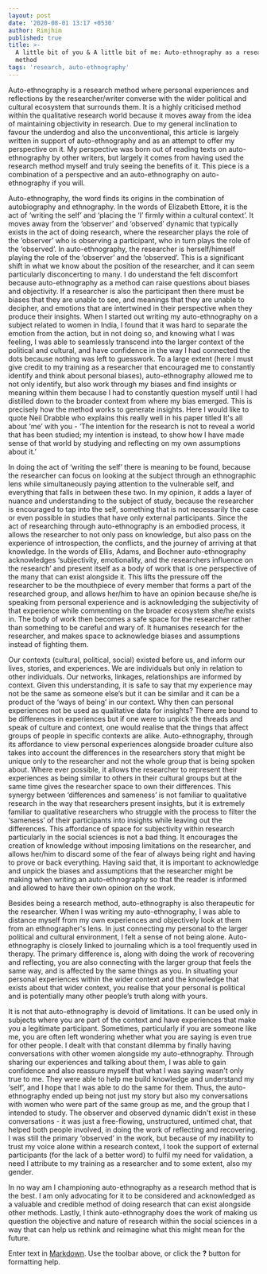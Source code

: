 ```yaml
---
layout: post
date: '2020-08-01 13:17 +0530'
author: Rimjhim
published: true
title: >-
  A little bit of you & A little bit of me: Auto-ethnography as a research
  method
tags: 'research, auto-ethnography'
---
```

Auto-ethnography is a research method where personal experiences and reflections by the researcher/writer converse with the wider political and cultural ecosystem that surrounds them. It is a highly criticised method within the qualitative research world because it moves away from the idea of maintaining objectivity in research. Due to my general inclination to favour the underdog and also the unconventional, this article is largely written in support of auto-ethnography and as an attempt to offer my perspective on it. My perspective was born out of reading texts on auto-ethnography by other writers, but largely it comes from having used the research method myself and truly seeing the benefits of it. This piece is a combination of a perspective and an auto-ethnography on auto-ethnography if you will. 

Auto-ethnography, the word finds its origins in the combination of autobiography and ethnography. In the words of Elizabeth Ettore, it is the act of ‘writing the self’ and ‘placing the ‘I’ firmly within a cultural context’. It moves away from the ‘observer’ and ‘observed’ dynamic that typically exists in the act of doing research, where the researcher plays the role of the ‘observer’ who is observing a participant, who in turn plays the role of the ‘observed’. In auto-ethnography, the researcher is herself/himself playing the role of the ‘observer’ and the ‘observed’. This is a significant shift in what we know about the position of the researcher, and it can seem particularly disconcerting to many. I do understand the felt discomfort because auto-ethnography as a method can raise questions about biases and objectivity. If a researcher is also the participant then there must be biases that they are unable to see, and meanings that they are unable to decipher, and emotions that are intertwined in their perspective when they produce their insights. When I started out writing my auto-ethnography on a subject related to women in India, I found that it was hard to separate the emotion from the action, but in not doing so, and knowing what I was feeling, I was able to seamlessly transcend into the larger context of the political and cultural, and have confidence in the way I had connected the dots because nothing was left to guesswork. To a large extent (here I must give credit to my training as a researcher that encouraged me to constantly identify and think about personal biases), auto-ethnography allowed me to not only identify, but also work through my biases and find insights or meaning within them because I had to constantly question myself until I had distilled down to the broader context from where my bias emerged. This is precisely how the method works to generate insights. Here I would like to quote Neil Drabble who explains this really well in his paper titled It's all about ‘me’ with you - ‘The intention for the research is not to reveal a world that has been studied; my intention is instead, to show how I have made sense of that world by studying and reflecting on my own assumptions about it.’ 

In doing the act of ‘writing the self’ there is meaning to be found, because the researcher can focus on looking at the subject through an ethnographic lens while simultaneously paying attention to the vulnerable self, and everything that falls in between these two. In my opinion, it adds a layer of nuance and understanding to the subject of study, because the researcher is encouraged to tap into the self, something that is not necessarily the case or even possible in studies that have only external participants. Since the act of researching through auto-ethnography is an embodied process, it allows the researcher to not only pass on knowledge, but also pass on the experience of introspection, the conflicts, and the journey of arriving at that knowledge. In the words of Ellis, Adams, and Bochner auto-ethnography acknowledges ‘subjectivity, emotionality, and the researchers influence on the research’ and present itself as a body of work that is one perspective of the many that can exist alongside it. This lifts the pressure off the researcher to be the mouthpiece of every member that forms a part of the researched group, and allows her/him to have an opinion because she/he is speaking from personal experience and is acknowledging the subjectivity of that experience while commenting on the broader ecosystem she/he exists in. The body of work then becomes a safe space for the researcher rather than something to be careful and wary of. It humanises research for the researcher, and makes space to acknowledge biases and assumptions instead of fighting them.

Our contexts (cultural, political, social) existed before us, and inform our lives, stories, and experiences. We are individuals but only in relation to other individuals. Our networks, linkages, relationships are informed by context. Given this understanding, it is safe to say that my experience may not be the same as someone else’s but it can be similar and it can be a product of the ‘ways of being’ in our context. Why then can personal experiences not be used as qualitative data for insights? There are bound to be differences in experiences but if one were to unpick the threads and speak of culture and context, one would realise that the things that affect groups of people in specific contexts are alike. Auto-ethnography, through its affordance to view personal experiences alongside broader culture also takes into account the differences in the researchers story that might be unique only to the researcher and not the whole group that is being spoken about. Where ever possible, it allows the researcher to represent their experiences as being similar to others in their cultural groups but at the same time gives the researcher space to own their differences. This synergy between ‘differences and sameness’ is not familiar to qualitative research in the way that researchers present insights, but it is extremely familiar to qualitative researchers who struggle with the process to filter the ‘sameness’ of their participants into insights while leaving out the differences. This affordance of space for subjectivity within research particularly in the social sciences is not a bad thing. It encourages the creation of knowledge without imposing limitations on the researcher, and allows her/him to discard some of the fear of always being right and having to prove or back everything. Having said that, it is important to acknowledge and unpick the biases and assumptions that the researcher might be making when writing an auto-ethnography so that the reader is informed and allowed to have their own opinion on the work. 

Besides being a research method, auto-ethnography is also therapeutic for the researcher. When I was writing my auto-ethnography, I was able to distance myself from my own experiences and objectively look at them from an ethnographer's lens. In just connecting my personal to the larger political and cultural environment, I felt a sense of not being alone. Auto-ethnography is closely linked to journaling which is a tool frequently used in therapy. The primary difference is, along with doing the work of recovering and reflecting, you are also connecting with the larger group that feels the same way, and is affected by the same things as you. In situating your personal experiences within the wider context and the knowledge that exists about that wider context, you realise that your personal is political and is potentially many other people’s truth along with yours. 

It is not that auto-ethnography is devoid of limitations. It can be used only in subjects where you are part of the context and have experiences that make you a legitimate participant. Sometimes, particularly if you are someone like me, you are often left wondering whether what you are saying is even true for other people. I dealt with that constant dilemma by finally having conversations with other women alongside my auto-ethnography. Through sharing our experiences and talking about them, I was able to gain confidence and also reassure myself that what I was saying wasn't only true to me. They were able to help me build knowledge and understand my ‘self’, and I hope that I was able to do the same for them. Thus, the auto-ethnography ended up being not just my story but also my conversations with women who were part of the same group as me, and the group that I intended to study. The observer and observed dynamic didn't exist in these conversations - it was just a free-flowing, unstructured, untimed chat, that helped both people involved, in doing the work of reflecting and recovering. I was still the primary ‘observed’ in the work, but because of my inability to trust my voice alone within a research context, I took the support of external participants (for the lack of a better word) to fulfil my need for validation, a need I attribute to my training as a researcher and to some extent, also my gender. 

In no way am I championing auto-ethnography as a research method that is the best. I am only advocating for it to be considered and acknowledged as a valuable and credible method of doing research that can exist alongside other methods. Lastly, I think auto-ethnography does the work of making us question the objective and nature of research within the social sciences in a way that can help us rethink and reimagine what this might mean for the future. 

Enter text in [Markdown](http://daringfireball.net/projects/markdown/). Use the toolbar above, or click the **?** button for formatting help.
